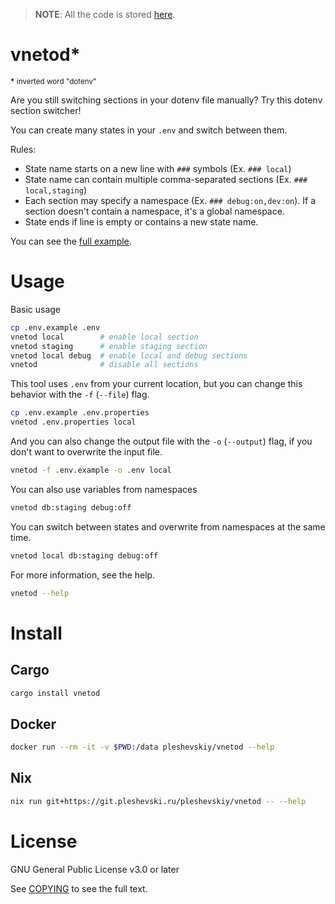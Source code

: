 > **NOTE**: All the code is stored
> [here](https://git.pleshevski.ru/pleshevskiy/vnetod).

# vnetod*

<small><strong>*</strong> inverted word "dotenv"</small>

Are you still switching sections in your dotenv file manually? Try this dotenv
section switcher!

You can create many states in your `.env` and switch between them.

Rules:

- State name starts on a new line with `###` symbols (Ex. `### local`)
- State name can contain multiple comma-separated sections (Ex.
  `### local,staging`)
- Each section may specify a namespace (Ex. `### debug:on,dev:on`). If a section
  doesn't contain a namespace, it's a global namespace.
- State ends if line is empty or contains a new state name.

You can see the [full example].

[full example]: https://git.pleshevski.ru/pleshevskiy/vnetod/src/branch/main/.env.example

# Usage

Basic usage

```sh
cp .env.example .env
vnetod local        # enable local section
vnetod staging      # enable staging section
vnetod local debug  # enable local and debug sections
vnetod              # disable all sections
```

This tool uses `.env` from your current location, but you can change this
behavior with the `-f` (`--file`) flag.

```sh
cp .env.example .env.properties
vnetod .env.properties local
```

And you can also change the output file with the `-o` (`--output`) flag, if you
don't want to overwrite the input file.

```sh
vnetod -f .env.example -o .env local
```

You can also use variables from namespaces

```sh
vnetod db:staging debug:off
```

You can switch between states and overwrite from namespaces at the same time.

```sh
vnetod local db:staging debug:off
```

For more information, see the help.

```sh
vnetod --help
```

# Install

## Cargo

```sh
cargo install vnetod
```

## Docker

```sh
docker run --rm -it -v $PWD:/data pleshevskiy/vnetod --help
```

## Nix

```sh
nix run git+https://git.pleshevski.ru/pleshevskiy/vnetod -- --help
```

# License

GNU General Public License v3.0 or later

See [COPYING](./COPYING) to see the full text.

[COPYING]: https://git.pleshevski.ru/pleshevskiy/vnetod/src/branch/main/COPYING
